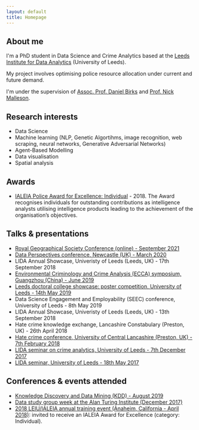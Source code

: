 ```yaml
---
layout: default
title: Homepage
---
```


## About me
I'm a PhD student in Data Science and Crime Analytics based at the [Leeds Institute for Data Analytics](https://lida.leeds.ac.uk/) (University of Leeds). 

My project involves optimising police resource allocation under current and future demand.

I'm under the supervision of [Assoc. Prof. Daniel Birks](https://essl.leeds.ac.uk/law/staff/261/dr-daniel-birks) and [Prof. Nick Malleson](http://nickmalleson.co.uk/).

## Research interests

* Data Science
* Machine learning (NLP, Genetic Algortihms, image recognition, web scraping, neural networks, Generative Adversarial Networks)
* Agent-Based Modelling
* Data visualisation
* Spatial analysis

## Awards

* [IALEIA Police Award for Excellence: Individual](https://mednche.github.io/2018/05/04/IALEIA-award.html) - 2018. The Award recognises individuals for outstanding contributions as intelligence analysts utilising intelligence products leading to the achievement of the organisation’s objectives.


## Talks & presentations
* [Royal Geographical Society Conference (online) - September 2021](https://www.rgs.org/research/annual-international-conference/)
* [Data Perspectives conference, Newcastle (UK) - March 2020](https://mednche.github.io/2020/03/11/Data-Perspectives.html)
* LIDA Annual Showcase, Univeristy of Leeds (Leeds, UK) - 17th September 2018
* [Environmental Criminology and Crime Analysis (ECCA) symposium, Guangzhou (China) - June 2019](https://mednche.github.io/2019/07/01/ECCA-2019.html)
* [Leeds doctoral college showcase: poster competition, University of Leeds - 14th May 2019](http://www.leeds.ac.uk/info/130558/leeds_doctoral_college/514/leeds_doctoral_college_showcase)
* Data Science Engagement and Employability (SEEC) conference, University of Leeds - 8th May 2019
* LIDA Annual Showcase, Univeristy of Leeds (Leeds, UK) - 13th September 2018
* Hate crime knowledge exchange, Lancashire Constabulary (Preston, UK) - 26th April 2018
* [Hate crime conference, University of Central Lancashire (Preston, UK) - 7th February 2018](https://www.eventbrite.co.uk/e/hate-crime-conference-tickets-42034378959)
* [LIDA seminar on crime analytics, University of Leeds - 7th December 2017](https://lida.leeds.ac.uk/event/crime-analytics-2/)
* [LIDA seminar, University of Leeds - 18th May 2017](https://lida.leeds.ac.uk/event/lida-intern-seminar-4/)

## Conferences & events attended
* [Knowledge Discovery and Data Mining (KDD) - August 2019](https://www.kdd.org/kdd2019/)
* [Data study group week at the Alan Turing Institute (December 2017)](https://www.turing.ac.uk/data-study-groups/)
* [2018 LEIU/IALEIA annual training event (Anaheim, California  - April 2018)](https://www.ialeia.org/registration_agenda.php): invited to receive an IALEIA Award for Excellence (category: Individual).






